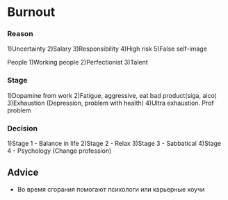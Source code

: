 # Burnout
### Reason
1)Uncertainty
2)Salary
3)Responsibility
4)High risk
5)False self-image

People
1)Working people
2)Perfectionist
3)Talent

### Stage
1)Dopamine from work
2)Fatigue, aggressive, eat bad product(siga, alco)
3)Exhaustion (Depression, problem with health)
4)Ultra exhaustion. Prof problem 

### Decision
 1)Stage 1 - Balance in life
 2)Stage 2 - Relax
 3)Stage 3 - Sabbatical
 4)Stage 4 - Psychology (Change profession)
 
## Advice
- Во время сгорания помогают психологи или карьерные коучи